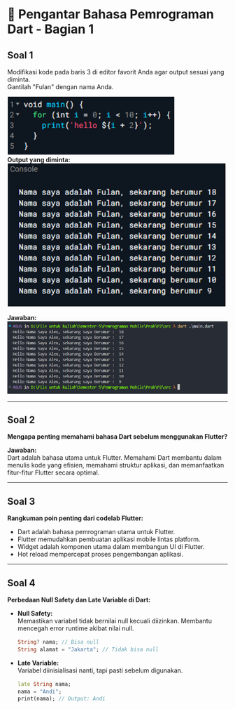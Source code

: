 <h1>📱 Pengantar Bahasa Pemrograman Dart - Bagian 1</h1>

## Soal 1
Modifikasi kode pada baris 3 di editor favorit Anda agar output sesuai yang diminta.  
Gantilah "Fulan" dengan nama Anda.

![Contoh Soal](/img/image-1.png)  
**Output yang diminta:**  
![Contoh Output](/img/image-2.png)

**Jawaban:**  
![Jawaban](/img/image.png)

---

## Soal 2
**Mengapa penting memahami bahasa Dart sebelum menggunakan Flutter?**

**Jawaban:**  
Dart adalah bahasa utama untuk Flutter. Memahami Dart membantu dalam menulis kode yang efisien, memahami struktur aplikasi, dan memanfaatkan fitur-fitur Flutter secara optimal.

---

## Soal 3
**Rangkuman poin penting dari codelab Flutter:**

- Dart adalah bahasa pemrograman utama untuk Flutter.
- Flutter memudahkan pembuatan aplikasi mobile lintas platform.
- Widget adalah komponen utama dalam membangun UI di Flutter.
- Hot reload mempercepat proses pengembangan aplikasi.

---

## Soal 4
**Perbedaan Null Safety dan Late Variable di Dart:**

- **Null Safety:**  
    Memastikan variabel tidak bernilai null kecuali diizinkan. Membantu mencegah error runtime akibat nilai null.

    ```dart
    String? nama; // Bisa null
    String alamat = "Jakarta"; // Tidak bisa null
    ```

- **Late Variable:**  
    Variabel diinisialisasi nanti, tapi pasti sebelum digunakan.

    ```dart
    late String nama;
    nama = "Andi";
    print(nama); // Output: Andi
    ```